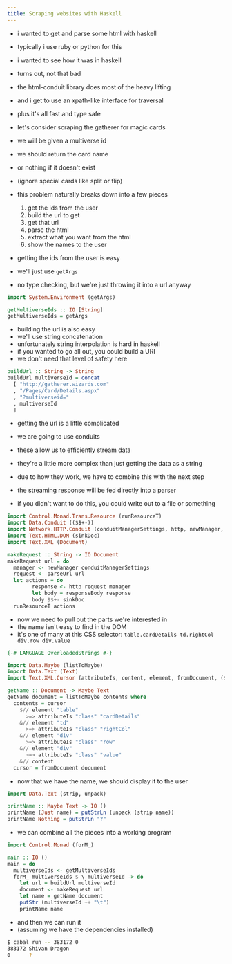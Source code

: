 ```yaml
---
title: Scraping websites with Haskell
---
```


- i wanted to get and parse some html with haskell
- typically i use ruby or python for this
- i wanted to see how it was in haskell
- turns out, not that bad
- the html-conduit library does most of the heavy lifting
- and i get to use an xpath-like interface for traversal
- plus it's all fast and type safe

- let's consider scraping the gatherer for magic cards
- we will be given a multiverse id
- we should return the card name
- or nothing if it doesn't exist
- (ignore special cards like split or flip)

- this problem naturally breaks down into a few pieces
  1. get the ids from the user
  2. build the url to get
  3. get that url
  4. parse the html
  5. extract what you want from the html
  6. show the names to the user

- getting the ids from the user is easy
- we'll just use `getArgs`
- no type checking, but we're just throwing it into a url anyway

``` hs
import System.Environment (getArgs)

getMultiverseIds :: IO [String]
getMultiverseIds = getArgs
```

- building the url is also easy
- we'll use string concatenation
- unfortunately string interpolation is hard in haskell
- if you wanted to go all out, you could build a URI
- we don't need that level of safety here

``` hs
buildUrl :: String -> String
buildUrl multiverseId = concat
  [ "http://gatherer.wizards.com"
  , "/Pages/Card/Details.aspx"
  , "?multiverseid="
  , multiverseId
  ]
```

- getting the url is a little complicated
- we are going to use conduits
- these allow us to efficiently stream data
- they're a little more complex than just getting the data as a string

- due to how they work, we have to combine this with the next step
- the streaming response will be fed directly into a parser
- if you didn't want to do this, you could write out to a file or something

``` hs
import Control.Monad.Trans.Resource (runResourceT)
import Data.Conduit (($$+-))
import Network.HTTP.Conduit (conduitManagerSettings, http, newManager, parseUrl, responseBody)
import Text.HTML.DOM (sinkDoc)
import Text.XML (Document)

makeRequest :: String -> IO Document
makeRequest url = do
  manager <- newManager conduitManagerSettings
  request <- parseUrl url
  let actions = do
        response <- http request manager
        let body = responseBody response
        body $$+- sinkDoc
  runResourceT actions
```

- now we need to pull out the parts we're interested in
- the name isn't easy to find in the DOM
- it's one of many at this CSS selector: `table.cardDetails td.rightCol div.row div.value`

``` hs
{-# LANGUAGE OverloadedStrings #-}

import Data.Maybe (listToMaybe)
import Data.Text (Text)
import Text.XML.Cursor (attributeIs, content, element, fromDocument, ($//), (>=>), (&//))

getName :: Document -> Maybe Text
getName document = listToMaybe contents where
  contents = cursor
    $// element "table"
      >=> attributeIs "class" "cardDetails"
    &// element "td"
      >=> attributeIs "class" "rightCol"
    &// element "div"
      >=> attributeIs "class" "row"
    &// element "div"
      >=> attributeIs "class" "value"
    &// content
  cursor = fromDocument document
```

- now that we have the name, we should display it to the user

``` hs
import Data.Text (strip, unpack)

printName :: Maybe Text -> IO ()
printName (Just name) = putStrLn (unpack (strip name))
printName Nothing = putStrLn "?"
```

- we can combine all the pieces into a working program

``` hs
import Control.Monad (forM_)

main :: IO ()
main = do
  multiverseIds <- getMultiverseIds
  forM_ multiverseIds $ \ multiverseId -> do
    let url = buildUrl multiverseId
    document <- makeRequest url
    let name = getName document
    putStr (multiverseId ++ "\t")
    printName name
```

- and then we can run it
- (assuming we have the dependencies installed)

``` sh
$ cabal run -- 383172 0
383172 Shivan Dragon
0      ?
```
